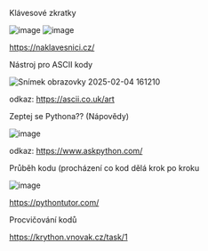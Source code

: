 Klávesové zkratky

![image](https://github.com/user-attachments/assets/7a7fdf60-392c-4437-a47f-205f2becc34e)
![image](https://github.com/user-attachments/assets/76592f7a-5161-4b66-ae7e-3320dd8c426d)


https://naklavesnici.cz/

Nástroj pro ASCII kody

![Snímek obrazovky 2025-02-04 161210](https://github.com/user-attachments/assets/9a094a3f-9c33-4e33-8325-84bf651762c8)



odkaz: https://ascii.co.uk/art

Zeptej se Pythona?? (Nápovědy)

![image](https://github.com/user-attachments/assets/a0b2202e-18a1-4c22-92b9-2be4bb16fc19)


odkaz: https://www.askpython.com/

Průběh kodu (procházení co kod dělá krok po kroku

![image](https://github.com/user-attachments/assets/49313ecf-d70d-4566-b721-1d2e70fb41a9)


https://pythontutor.com/

Procvičování kodů



https://krython.vnovak.cz/task/1

